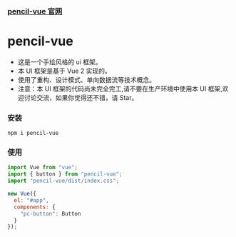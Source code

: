 ### [pencil-vue 官网](https://qq919006380.github.io/pencil-vue/)

# pencil-vue

- 这是一个手绘风格的 ui 框架。
- 本 UI 框架是基于 Vue 2 实现的。
- 使用了重构、设计模式、单向数据流等技术概念。
- 注意：本 UI 框架的代码尚未完全完工,请不要在生产环境中使用本 UI 框架,欢迎讨论交流，如果你觉得还不错，请 Star。

### 安装

`npm i pencil-vue`

### 使用

```javascript
import Vue from "vue";
import { button } from "pencil-vue";
import "pencil-vue/dist/index.css";

new Vue({
  el: "#app",
  components: {
    "pc-button": Button
  }
});
```
